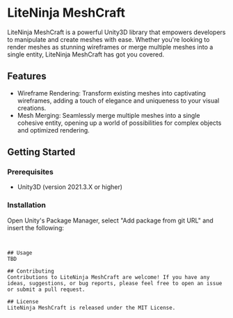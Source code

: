 # LiteNinja MeshCraft

LiteNinja MeshCraft is a powerful Unity3D library that empowers developers to manipulate and create meshes with ease. Whether you're looking to render meshes as stunning wireframes or merge multiple meshes into a single entity, LiteNinja MeshCraft has got you covered.

## Features

- Wireframe Rendering: Transform existing meshes into captivating wireframes, adding a touch of elegance and uniqueness to your visual creations.
- Mesh Merging: Seamlessly merge multiple meshes into a single cohesive entity, opening up a world of possibilities for complex objects and optimized rendering.

## Getting Started

### Prerequisites

- Unity3D (version 2021.3.X or higher)

### Installation

Open Unity's Package Manager, select "Add package from git URL" and insert the following:

``` https://github.com/sponticelli/LiteNinja-MeshCraft.git


## Usage
TBD

## Contributing
Contributions to LiteNinja MeshCraft are welcome! If you have any ideas, suggestions, or bug reports, please feel free to open an issue or submit a pull request.

## License
LiteNinja MeshCraft is released under the MIT License.
